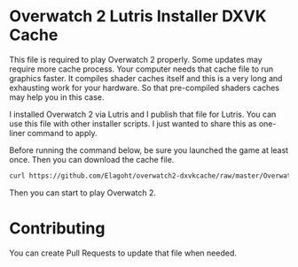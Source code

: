 # Overwatch 2 Lutris Installer DXVK Cache

This file is required to play Overwatch 2 properly. Some updates may require
more cache process. Your computer needs that cache file to run graphics
faster. It compiles shader caches itself and this is a very long and exhausting
work for your hardware. So that pre-compiled shaders caches may help you in
this case.

I installed Overwatch 2 via Lutris and I publish that file for Lutris. You can
use this file with other installer scripts. I just wanted to share this as
one-liner command to apply.

Before running the command below, be sure you launched the game at least once.
Then you can download the cache file.

```bash
curl https://github.com/Elagoht/overwatch2-dxvkcache/raw/master/Overwatch.dxvk-cache -o ~/Games/overwatch-2/Overwatch.dxvk-cache
```

Then you can start to play Overwatch 2. 

# Contributing 

You can create Pull Requests to update that file when needed.
